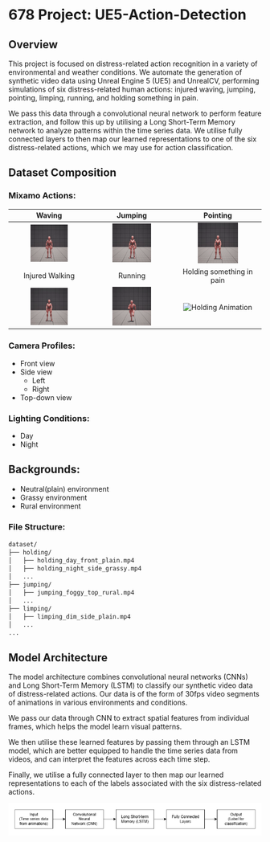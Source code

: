 # 678 Project: UE5-Action-Detection

## Overview

This project is focused on distress-related action recognition in a variety of environmental and weather conditions.
We automate the generation of synthetic video data using Unreal Engine 5 (UE5) and UnrealCV, performing simulations of six distress-related
human actions: injured waving, jumping, pointing, limping, running, and holding something in pain.

We pass this data through a convolutional neural network to perform feature extraction, and follow this up by utilising 
a Long Short-Term Memory network to analyze patterns within the time series data. We utilise fully connected layers to
then map our learned representations to one of the six distress-related actions, which we may use for action classification.

## Dataset Composition

### Mixamo Actions: 

| Waving              | Jumping             | Pointing            |
|:-------------------:|:-------------------:|:-------------------:|
| <div align="center"><img src="./readme_assets/waving.gif" alt="Waving Animation" width="50%"></div> | <div align="center"><img src="./readme_assets/jumping.gif" alt="Jumping Animation" width="50%"></div> | <div align="center"><img src="./readme_assets/pointing.gif" alt="Pointing Animation" width="50%"></div> |
| Injured Walking     | Running             | Holding something in pain |
| <div align="center"><img src="./readme_assets/injured_walking.gif" alt="Injured Walking Animation" width="50%"></div> | <div align="center"><img src="./readme_assets/running.gif" alt="Running Animation" width="50%"></div> | <div align="center"><img src="./readme_assets/holding.gif" alt="Holding Animation" width="50%"></div> |

### Camera Profiles:
- Front view
- Side view
  - Left
  - Right
- Top-down view

### Lighting Conditions:
- Day
- Night

## Backgrounds:
- Neutral(plain) environment
- Grassy environment
- Rural environment

### File Structure:

```
dataset/
├── holding/
│   ├── holding_day_front_plain.mp4
│   ├── holding_night_side_grassy.mp4
│   ...
├── jumping/
│   ├── jumping_foggy_top_rural.mp4
│   ...
├── limping/
│   ├── limping_dim_side_plain.mp4
│   ...
...
```

## Model Architecture

The model architecture combines convolutional neural networks (CNNs) 
and Long Short-Term Memory (LSTM) to classify our synthetic video data of distress-related actions.
Our data is of the form of 30fps video segments of animations in various environments and conditions.

We pass our data through CNN to extract spatial features from individual frames, which helps the model learn visual patterns.

We then utilise these learned features by passing them through an LSTM model, which are better equipped to handle the time
series data from videos, and can interpret the features across each time step.

Finally, we utilise a fully connected layer to then map our learned representations to each of the labels associated with
the six distress-related actions.

![](/readme_assets/architecture.png)
